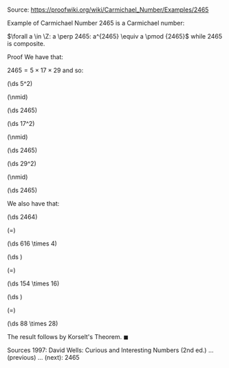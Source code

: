 # 

Source: https://proofwiki.org/wiki/Carmichael_Number/Examples/2465

Example of Carmichael Number
$2465$ is a Carmichael number:

$\forall a \in \Z: a \perp 2465: a^{2465} \equiv a \pmod {2465}$
while $2465$ is composite.


Proof
We have that:

$2465 = 5 \times 17 \times 29$
and so:














\(\ds 5^2\)

\(\nmid\)







\(\ds 2465\)




















\(\ds 17^2\)

\(\nmid\)







\(\ds 2465\)




















\(\ds 29^2\)

\(\nmid\)







\(\ds 2465\)










We also have that:














\(\ds 2464\)

\(=\)







\(\ds 616 \times 4\)




















\(\ds \)

\(=\)







\(\ds 154 \times 16\)




















\(\ds \)

\(=\)







\(\ds 88 \times 28\)









The result follows by Korselt's Theorem.
$\blacksquare$


Sources
1997: David Wells: Curious and Interesting Numbers (2nd ed.) ... (previous) ... (next): $2465$




